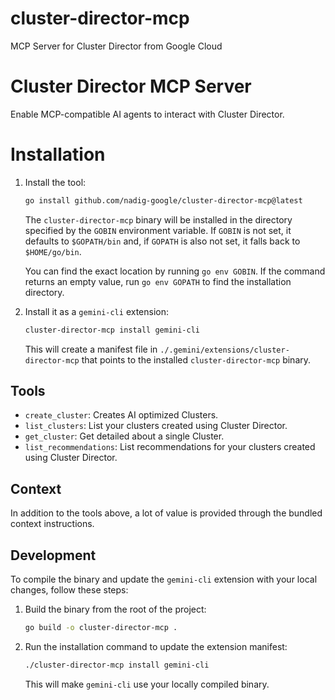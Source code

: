 # cluster-director-mcp
MCP Server for Cluster Director from Google Cloud
# Cluster Director MCP Server

Enable MCP-compatible AI agents to interact with Cluster Director.

# Installation

1.  Install the tool:

    ```sh
    go install github.com/nadig-google/cluster-director-mcp@latest
    ```

    The `cluster-director-mcp` binary will be installed in the directory specified by the `GOBIN` environment variable. If `GOBIN` is not set, it defaults to `$GOPATH/bin` and, if `GOPATH` is also not set, it falls back to `$HOME/go/bin`.

    You can find the exact location by running `go env GOBIN`. If the command returns an empty value, run `go env GOPATH` to find the installation directory.

2.  Install it as a `gemini-cli` extension:

    ```sh
    cluster-director-mcp install gemini-cli
    ```

    This will create a manifest file in `./.gemini/extensions/cluster-director-mcp` that points to the installed `cluster-director-mcp` binary.

## Tools

- `create_cluster`: Creates AI optimized Clusters.
- `list_clusters`: List your clusters created using Cluster Director.
- `get_cluster`: Get detailed about a single Cluster.
- `list_recommendations`: List recommendations for your clusters created using Cluster Director.

## Context 

In addition to the tools above, a lot of value is provided through the bundled context instructions.

## Development

To compile the binary and update the `gemini-cli` extension with your local changes, follow these steps:

1.  Build the binary from the root of the project:

    ```sh
    go build -o cluster-director-mcp .
    ```

2.  Run the installation command to update the extension manifest:

    ```sh
    ./cluster-director-mcp install gemini-cli
    ```

    This will make `gemini-cli` use your locally compiled binary.

